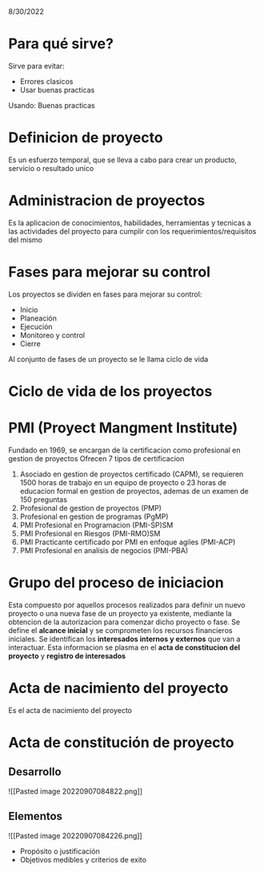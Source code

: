 8/30/2022

# Para qué sirve?
Sirve para evitar:
- Errores clasicos
- Usar buenas practicas

Usando:
Buenas practicas

# Definicion de proyecto
Es un esfuerzo temporal, que se lleva a cabo para crear un producto, servicio o resultado unico

# Administracion de proyectos
Es la aplicacion de conocimientos, habilidades, herramientas y tecnicas a las actividades del proyecto para cumplir con los requerimientos/requisitos del mismo

# Fases para mejorar su control
Los proyectos se dividen en fases para mejorar su control:
- Inicio
- Planeación
- Ejecución
- Monitoreo y control
- Cierre

Al conjunto de fases de un proyecto se le llama ciclo de vida

# Ciclo de vida de los proyectos 

# PMI (Proyect Mangment Institute)
Fundado en 1969, se encargan de la certificacion como profesional en gestion de proyectos
Ofrecen 7 tipos de certificacion

1. Asociado en gestion de proyectos certificado (CAPM), se requieren 1500 horas de trabajo en un equipo de proyecto o 23 horas de educacion formal en gestion de proyectos, ademas de un examen de 150 preguntas
2. Profesional de gestion de proyectos (PMP)
3. Profesional en gestion de programas (PgMP)
4. PMI Profesional en Programacion (PMI-SP)SM
5. PMI Profesional en Riesgos (PMI-RMO)SM
6. PMI Practicante certificado por PMI en enfoque agiles (PMI-ACP)
7. PMI Profesional en analisis de negocios (PMI-PBA)

# Grupo del proceso de iniciacion
Esta compuesto por aquellos procesos realizados para definir un nuevo proyecto o una nueva fase de un proyecto ya existente, mediante la obtencion de la autorizacion para comenzar dicho proyecto o fase. Se define el **alcance inicial** y se comprometen los recursos financieros iniciales. Se identifican los **interesados internos y externos** que van a interactuar. Esta informacion se plasma en el **acta de constitucion del proyecto** y **registro de interesados**


# Acta de nacimiento del proyecto
 Es el acta de nacimiento del proyecto


# Acta de constitución de proyecto

## Desarrollo
![[Pasted image 20220907084822.png]]

## Elementos 
![[Pasted image 20220907084226.png]]

- Propósito o justificación 
- Objetivos medibles y criterios de exito